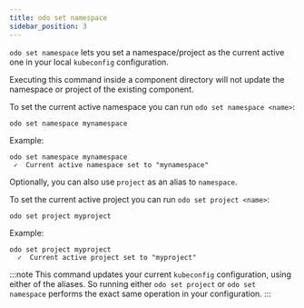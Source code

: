 ```yaml
---
title: odo set namespace
sidebar_position: 3
---
```


`odo set namespace` lets you set a namespace/project as the current active one in your local `kubeconfig` configuration.

Executing this command inside a component directory will not update the namespace or project of the existing component.

To set the current active namespace you can run `odo set namespace <name>`:
```shell
odo set namespace mynamespace
```

Example:
```shell
odo set namespace mynamespace
 ✓  Current active namespace set to "mynamespace"
```

Optionally, you can also use `project` as an alias to `namespace`.

To set the current active project you can run `odo set project <name>`:
```shell
odo set project myproject
```

Example:
```shell
odo set project myproject    
  ✓  Current active project set to "myproject"
```

:::note
This command updates your current `kubeconfig` configuration, using either of the aliases.
So running either `odo set project` or `odo set namespace` performs the exact same operation in your configuration.
:::
